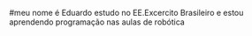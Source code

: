 #meu nome é Eduardo estudo no EE.Excercito Brasileiro e estou aprendendo programação nas aulas de robótica
